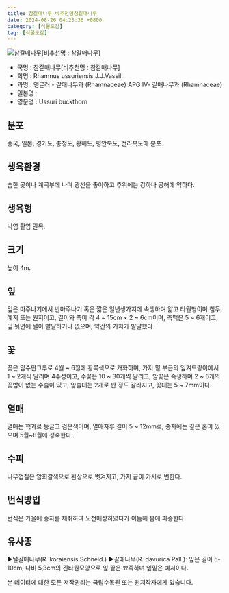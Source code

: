 ```yaml
---
title: 참갈매나무_비추천명참갈매나무
date: 2024-08-26 04:23:36 +0800
category: [식물도감]
tag: [식물도감]
---
```




![참갈매나무[비추천명 : 참갈매나무]](/fileUpload/plants/basic/Rhamnaceae/Rhamnus/17548/17548_1_th2.jpg)
- 국명 : 참갈매나무[비추천명 : 참갈매나무]
- 학명 : Rhamnus ussuriensis J.J.Vassil.
- 과명 : 앵글러 - 갈매나무과 (Rhamnaceae) APG Ⅳ- 갈매나무과 (Rhamnaceae)
- 일본명 : 
- 영문명 : Ussuri buckthorn


## 분포
중국, 일본; 경기도, 충청도, 황해도, 평안북도, 전라북도에 분포.
## 생육환경
습한 곳이나 계곡부에 나며 광선을 좋아하고 추위에는 강하나 공해에 약하다.
## 생육형
낙엽 활엽 관목. 
## 크기
높이 4m.
## 잎
잎은 마주나기에서 반마주나기 혹은 짧은 일년생가지에 속생하며 얇고 타원형이며 첨두, 예저 또는 원저이고, 길이와 폭이 각 4 ~ 15cm × 2 ~ 6cm이며, 측맥은 5 ~ 6개이고, 잎 뒷면에 털이 발달하거나 없으며, 약간의 거치가 발달했다.
## 꽃
꽃은 암수딴그루로 4월 ~ 6월에 황록색으로 개화하며, 가지 밑 부근의 잎겨드랑이에서 1 ~ 2개씩 달리며 4수성이고, 수꽃은 10 ~ 30개씩 달리고, 암꽃은 속생하며 2 ~ 6개의 꽃밥이 없는 수술이 있고, 암술대는 2개로 반 정도 갈라지고, 꽃대는 5 ~ 7mm이다.
## 열매
열매는 핵과로 둥글고 검은색이며, 열매자루 길이 5 ~ 12mm로, 종자에는 깊은 홈이 있으며 5월~8월에 성숙한다.
## 수피
나무껍질은 암회갈색으로 환상으로 벗겨지고, 가지 끝이 가시로 변한다.
## 번식방법
번식은 가을에 종자를 채취하여 노천매장하였다가 이듬해 봄에 파종한다.
## 유사종
▶털갈매나무(R. koraiensis Schneid.)▶갈매나무(R. davurica Pall.): 잎은 길이 5-10cm, 나비 5,3cm의 긴타원모양으로 잎 끝은 뾰족하며 잎밑은 예저이다.






본 데이터에 대한 모든 저작권리는 국립수목원 또는 원저작자에게 있습니다.

